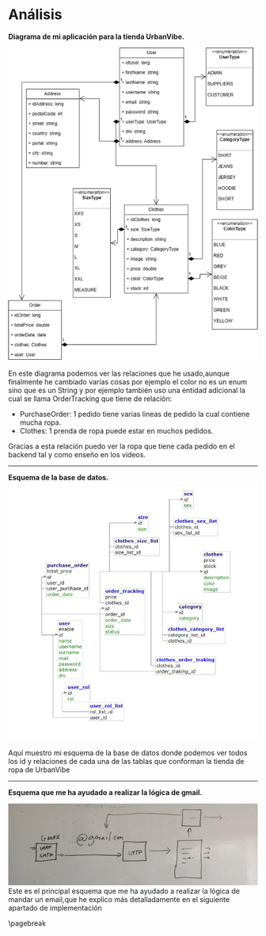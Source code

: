 # Análisis

**Diagrama de mi aplicación para la tienda UrbanVibe.**

![Diagrama](../../docs/TiendaRopaBalbino.png)

En este diagrama podemos ver las relaciones que he usado,aunque finalmente he cambiado varias cosas por ejemplo el color no es un enum sino que es un String y por ejemplo también uso una entidad adicional la cual se llama OrderTracking que tiene de relación:
* PurchaseOrder: 1 pedido tiene varias lineas de pedido la cual contiene mucha ropa.
* Clothes: 1 prenda de ropa puede estar en muchos pedidos.

Gracias a esta relación puedo ver la ropa que tiene cada pedido en el backend tal y como enseño en los videos.


______________________
**Esquema de la base de datos.**
![Base de datos](../../docs/UrbanVibe-Diagram.jpg)

Aquí muestro mi esquema de la base de datos donde podemos ver todos los id y relaciones de cada una de las tablas que conforman la tienda de ropa de UrbanVibe

______________________
**Esquema que me ha ayudado a realizar la lógica de gmail.**

![Mail](../../docs/Mail-Diagram.jpg)
Este es el principal esquema que me ha ayudado a realizar la lógica de mandar un email,que he explico más detalladamente en el siguiente apartado de implementación

\pagebreak
